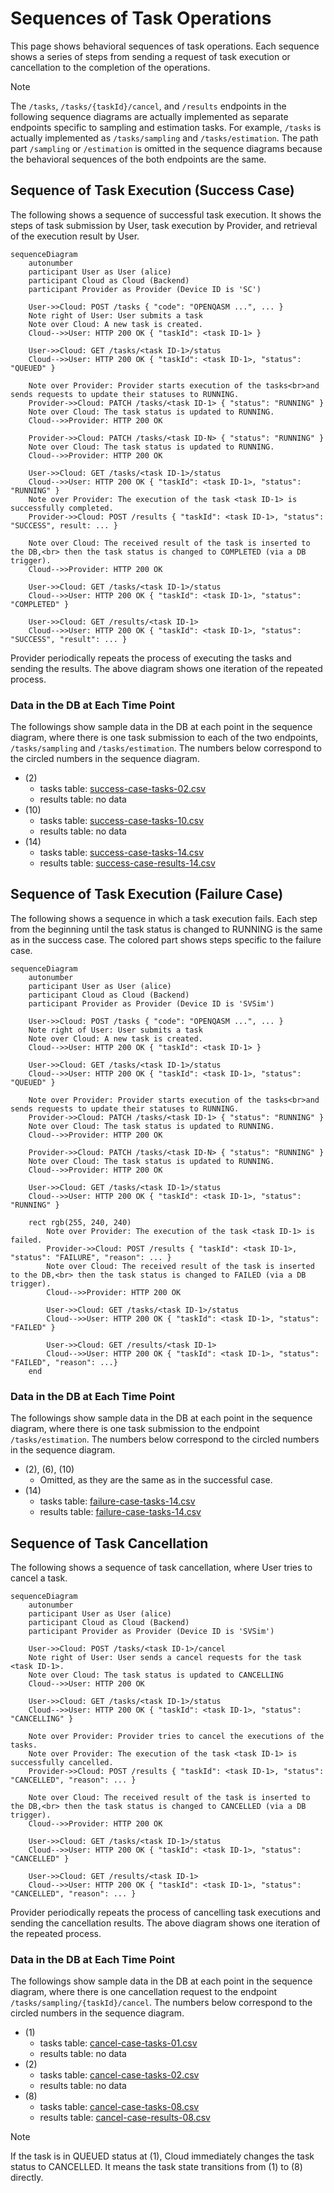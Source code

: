 # Sequences of Task Operations

This page shows behavioral sequences of task operations.
Each sequence shows a series of steps from sending a request of task execution or cancellation to the completion of the operations.

> [!NOTE]
> The `/tasks`, `/tasks/{taskId}/cancel`, and `/results` endpoints in the following sequence diagrams are actually implemented as separate endpoints specific to sampling and estimation tasks.
> For example, `/tasks` is actually implemented as `/tasks/sampling` and `/tasks/estimation`.
> The path part `/sampling` or `/estimation` is omitted in the sequence diagrams because the behavioral sequences of the both endpoints are the same.

## Sequence of Task Execution (Success Case)

The following shows a sequence of successful task execution.
It shows the steps of task submission by User, task execution by Provider, and retrieval of the execution result by User.

```mermaid
sequenceDiagram
    autonumber
    participant User as User (alice)
    participant Cloud as Cloud (Backend)
    participant Provider as Provider (Device ID is 'SC')

    User->>Cloud: POST /tasks { "code": "OPENQASM ...", ... }
    Note right of User: User submits a task
    Note over Cloud: A new task is created.
    Cloud-->>User: HTTP 200 OK { "taskId": <task ID-1> }

    User->>Cloud: GET /tasks/<task ID-1>/status
    Cloud-->>User: HTTP 200 OK { "taskId": <task ID-1>, "status": "QUEUED" }

    Note over Provider: Provider starts execution of the tasks<br>and sends requests to update their statuses to RUNNING.
    Provider->>Cloud: PATCH /tasks/<task ID-1> { "status": "RUNNING" }
    Note over Cloud: The task status is updated to RUNNING.
    Cloud-->>Provider: HTTP 200 OK

    Provider->>Cloud: PATCH /tasks/<task ID-N> { "status": "RUNNING" }
    Note over Cloud: The task status is updated to RUNNING.
    Cloud-->>Provider: HTTP 200 OK

    User->>Cloud: GET /tasks/<task ID-1>/status
    Cloud-->>User: HTTP 200 OK { "taskId": <task ID-1>, "status": "RUNNING" }
    Note over Provider: The execution of the task <task ID-1> is successfully completed.
    Provider->>Cloud: POST /results { "taskId": <task ID-1>, "status": "SUCCESS", result: ... }

    Note over Cloud: The received result of the task is inserted to the DB,<br> then the task status is changed to COMPLETED (via a DB trigger).
    Cloud-->>Provider: HTTP 200 OK

    User->>Cloud: GET /tasks/<task ID-1>/status
    Cloud-->>User: HTTP 200 OK { "taskId": <task ID-1>, "status": "COMPLETED" }

    User->>Cloud: GET /results/<task ID-1>
    Cloud-->>User: HTTP 200 OK { "taskId": <task ID-1>, "status": "SUCCESS", "result": ... }
```

Provider periodically repeats the process of executing the tasks and sending the results.
The above diagram shows one iteration of the repeated process.

### Data in the DB at Each Time Point

The followings show sample data in the DB at each point in the sequence diagram,
where there is one task submission to each of the two endpoints, `/tasks/sampling` and `/tasks/estimation`.
The numbers below correspond to the circled numbers in the sequence diagram.

- (2)
  - tasks table: [success-case-tasks-02.csv](../../sample/architecture/success-case-tasks-02.csv)
  - results table: no data
- (10)
  - tasks table: [success-case-tasks-10.csv](../../sample/architecture/success-case-tasks-10.csv)
  - results table: no data
- (14)
  - tasks table: [success-case-tasks-14.csv](../../sample/architecture/success-case-tasks-14.csv)
  - results table: [success-case-results-14.csv](../../sample/architecture/success-case-results-14.csv)

## Sequence of Task Execution (Failure Case)

The following shows a sequence in which a task execution fails.
Each step from the beginning until the task status is changed to RUNNING is the same as in the success case.
The colored part shows steps specific to the failure case.

```mermaid
sequenceDiagram
    autonumber
    participant User as User (alice)
    participant Cloud as Cloud (Backend)
    participant Provider as Provider (Device ID is 'SVSim')

    User->>Cloud: POST /tasks { "code": "OPENQASM ...", ... }
    Note right of User: User submits a task
    Note over Cloud: A new task is created.
    Cloud-->>User: HTTP 200 OK { "taskId": <task ID-1> }

    User->>Cloud: GET /tasks/<task ID-1>/status
    Cloud-->>User: HTTP 200 OK { "taskId": <task ID-1>, "status": "QUEUED" }

    Note over Provider: Provider starts execution of the tasks<br>and sends requests to update their statuses to RUNNING.
    Provider->>Cloud: PATCH /tasks/<task ID-1> { "status": "RUNNING" }
    Note over Cloud: The task status is updated to RUNNING.
    Cloud-->>Provider: HTTP 200 OK

    Provider->>Cloud: PATCH /tasks/<task ID-N> { "status": "RUNNING" }
    Note over Cloud: The task status is updated to RUNNING.
    Cloud-->>Provider: HTTP 200 OK

    User->>Cloud: GET /tasks/<task ID-1>/status
    Cloud-->>User: HTTP 200 OK { "taskId": <task ID-1>, "status": "RUNNING" }

    rect rgb(255, 240, 240)
        Note over Provider: The execution of the task <task ID-1> is failed.
        Provider->>Cloud: POST /results { "taskId": <task ID-1>, "status": "FAILURE", "reason": ... }
        Note over Cloud: The received result of the task is inserted to the DB,<br> then the task status is changed to FAILED (via a DB trigger).
        Cloud-->>Provider: HTTP 200 OK
  
        User->>Cloud: GET /tasks/<task ID-1>/status
        Cloud-->>User: HTTP 200 OK { "taskId": <task ID-1>, "status": "FAILED" }
  
        User->>Cloud: GET /results/<task ID-1>
        Cloud-->>User: HTTP 200 OK { "taskId": <task ID-1>, "status": "FAILED", "reason": ...}
    end
```

### Data in the DB at Each Time Point

The followings show sample data in the DB at each point in the sequence diagram,
where there is one task submission to the endpoint `/tasks/estimation`.
The numbers below correspond to the circled numbers in the sequence diagram.

- (2), (6), (10)
  - Omitted, as they are the same as in the successful case.
- (14)
  - tasks table: [failure-case-tasks-14.csv](../../sample/architecture/failure-case-tasks-14.csv)
  - results table: [failure-case-tasks-14.csv](../../sample/architecture/failure-case-results-14.csv)

## Sequence of Task Cancellation

The following shows a sequence of task cancellation,
where User tries to cancel a task.

```mermaid
sequenceDiagram
    autonumber
    participant User as User (alice)
    participant Cloud as Cloud (Backend)
    participant Provider as Provider (Device ID is 'SVSim')

    User->>Cloud: POST /tasks/<task ID-1>/cancel
    Note right of User: User sends a cancel requests for the task <task ID-1>.
    Note over Cloud: The task status is updated to CANCELLING
    Cloud-->>User: HTTP 200 OK

    User->>Cloud: GET /tasks/<task ID-1>/status
    Cloud-->>User: HTTP 200 OK { "taskId": <task ID-1>, "status": "CANCELLING" }

    Note over Provider: Provider tries to cancel the executions of the tasks.
    Note over Provider: The execution of the task <task ID-1> is successfully cancelled.
    Provider->>Cloud: POST /results { "taskId": <task ID-1>, "status": "CANCELLED", "reason": ... }

    Note over Cloud: The received result of the task is inserted to the DB,<br> then the task status is changed to CANCELLED (via a DB trigger).
    Cloud-->>Provider: HTTP 200 OK

    User->>Cloud: GET /tasks/<task ID-1>/status
    Cloud-->>User: HTTP 200 OK { "taskId": <task ID-1>, "status": "CANCELLED" }

    User->>Cloud: GET /results/<task ID-1>
    Cloud-->>User: HTTP 200 OK { "taskId": <task ID-1>, "status": "CANCELLED", "reason": ... }
```

Provider periodically repeats the process of cancelling task executions and sending the cancellation results.
The above diagram shows one iteration of the repeated process.

### Data in the DB at Each Time Point

The followings show sample data in the DB at each point in the sequence diagram,
where there is one cancellation request to the endpoint `/tasks/sampling/{taskId}/cancel`.
The numbers below correspond to the circled numbers in the sequence diagram.

- (1)
  - tasks table: [cancel-case-tasks-01.csv](../../sample/architecture/cancel-case-tasks-01.csv)
  - results table: no data
- (2)
  - tasks table: [cancel-case-tasks-02.csv](../../sample/architecture/cancel-case-tasks-02.csv)
  - results table: no data
- (8)
  - tasks table: [cancel-case-tasks-08.csv](../../sample/architecture/cancel-case-tasks-08.csv)
  - results table: [cancel-case-results-08.csv](../../sample/architecture/cancel-case-results-08.csv)

> [!NOTE]
> If the task is in QUEUED status at (1), Cloud immediately changes the task status to CANCELLED.
> It means the task state transitions from (1) to (8) directly.
